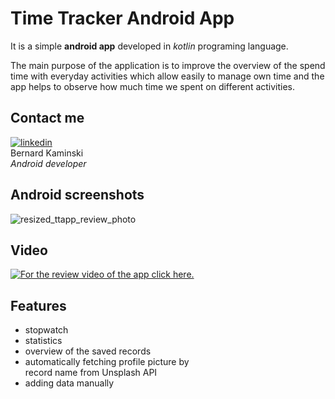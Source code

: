 # Time Tracker Android App 
It is a simple **android app** developed in *kotlin* programing language.  
  
The main purpose of the application is to improve the overview of the spend time with everyday activities which allow easily to manage own time and the app helps to observe how much time we spent on different activities.  
  
## Contact me
[![linkedin](https://user-images.githubusercontent.com/69598879/154025794-37b3a0c0-044e-4ffc-9a23-aeaa06f15995.png)](https://www.linkedin.com/in/bernard-kaminski-1a34981a9/)      
  Bernard Kaminski  
  *Android developer*
  
## Android screenshots
![resized_ttapp_review_photo](https://user-images.githubusercontent.com/69598879/153773378-cb78361a-f53c-45b4-bacd-8e26ecfabb56.png)

## Video
[![For the review video of the app click here.](https://img.youtube.com/vi/nUp18eeZDR0/hqdefault.jpg)](https://youtu.be/nUp18eeZDR0)

## Features

* stopwatch
* statistics
* overview of the saved records
* automatically fetching profile picture by   
  record name from Unsplash API
* adding data manually 
